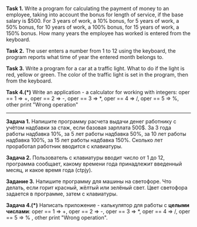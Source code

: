 **Task 1.**
Write a program for calculating the payment of money to an employee, taking into account the bonus for length of service, if the base salary is $500.
For 3 years of work, a 10% bonus, for 5 years of work, a 50% bonus, for 10 years of work, a 100% bonus,
for 15 years of work, a 150% bonus. How many years the employee has worked is entered from the keyboard.

**Task 2.**
The user enters a number from 1 to 12 using the keyboard, the program reports what time of year the entered month belongs to.

**Task 3.**
Write a program for a car at a traffic light. What to do if the light is red, yellow or green.
The color of the traffic light is set in the program, then from the keyboard.


**Task 4.(*)**
Write an application - a calculator for working with integers:
oper == 1 => +, oper == 2 => -, oper == 3 => *, oper == 4 => /, oper == 5 => %,
other print "Wrong operation"

_____________________________

**Задача 1.**
Напишите программу расчета выдачи денег работнику с учётом надбавки за стаж, если базовая зарплата 500$.
За 3 года работы надбавка 10%, за 5 лет работы надбавка 50%, за 10 лет работы надбавка 100%,
за 15 лет работы надбавка 150%. Сколько лет проработал работник вводится с клавиатуры.

**Задача 2.**
Пользователь с клавиатуры вводит число от 1 до 12, программа сообщает, какому времени года принадлежит введенный месяц, и какое время года (ctpjy).

**Задание 3.**
Напишите программу для машины на светофоре. Что делать, если горит красный, жёлтый или зелёный свет.
Цвет светофора задается в программе, затем с клавиатуры.


**Задача 4.(*)**
Написать приложение - калькулятор для работы с **целыми числами**:
oper == 1 => +, oper == 2 => -, oper == 3 => *, oper == 4 => /, oper == 5 => % ,
other print "Wrong operation".

